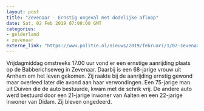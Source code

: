 ```yaml
---
layout: post
title: "Zevenaar - Ernstig ongeval met dodelijke afloop"
date: Sat, 02 Feb 2019 07:08:00 GMT
categories: 
- gelderland 
- zevenaar 
externe_link: "https://www.politie.nl/nieuws/2019/februari/1/02-zevenaar-ernstig-ongeval-met-dodelijke-afloop.html"
---
```


Vrijdagmiddag omstreeks 17.00 uur vond er een ernstige aanrijding plaats op de Babberichseweg in Zevenaar. Daarbij is een 68-jarige vrouw uit Arnhem om het leven gekomen. Zij raakte bij de aanrijding ernstig gewond maar overleed later die avond aan haar verwondingen. Een 75-jarige man uit Duiven die de auto bestuurde, kwam met de schrik vrij. De andere auto werd bestuurd door een 21-jarige inwoner van Aalten en een 22-jarige inwoner van Didam. Zij bleven ongedeerd.
